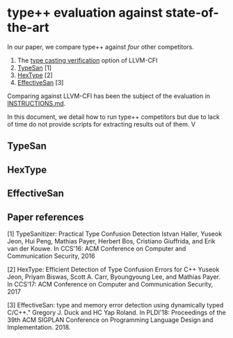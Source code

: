 # type++ evaluation against state-of-the-art

In our paper, we compare type++ against *four* other competitors. 

1. The [type casting verification](https://clang.llvm.org/docs/ControlFlowIntegrity.html#bad-cast-checking) option of LLVM-CFI
2. [TypeSan](https://github.com/vusec/typesan) [1]
3. [HexType](https://github.com/HexHive/HexType) [2]
4. [EffectiveSan](https://github.com/GJDuck/EffectiveSan) [3]

Comparing against LLVM-CFI has been the subject of the evaluation in
[INSTRUCTIONS.md](./INSTRUCTIONS.md).

In this document, we detail how to run type++ competitors but due to lack of
time do not provide scripts for extracting results out of them. V

## TypeSan


## HexType


## EffectiveSan


## Paper references

[1] TypeSanitizer: Practical Type Confusion Detection
Istvan Haller, Yuseok Jeon, Hui Peng, Mathias Payer, Herbert Bos, Cristiano Giuffrida, and Erik van der Kouwe.
In CCS'16: ACM Conference on Computer and Communication Security, 2016

[2] HexType: Efficient Detection of Type Confusion Errors for C++
Yuseok Jeon, Priyam Biswas, Scott A. Carr, Byoungyoung Lee, and Mathias Payer.
In CCS'17: ACM Conference on Computer and Communication Security, 2017

[3] EffectiveSan: type and memory error detection using dynamically typed C/C++." Gregory J. Duck and HC Yap Roland. In PLDI'18: Proceedings of the 39th ACM SIGPLAN Conference on Programming Language Design and Implementation. 2018.
